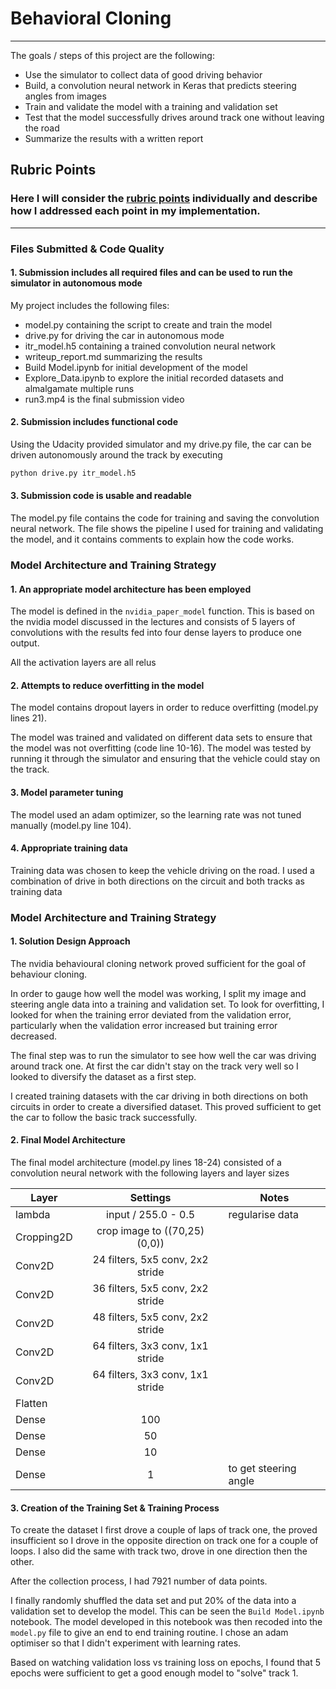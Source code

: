 # **Behavioral Cloning** 

---

The goals / steps of this project are the following:
* Use the simulator to collect data of good driving behavior
* Build, a convolution neural network in Keras that predicts steering angles from images
* Train and validate the model with a training and validation set
* Test that the model successfully drives around track one without leaving the road
* Summarize the results with a written report


[//]: # (Image References)

[image1]: ./examples/placeholder.png "Model Visualization"
[image2]: ./examples/placeholder.png "Grayscaling"
[image3]: ./examples/placeholder_small.png "Recovery Image"
[image4]: ./examples/placeholder_small.png "Recovery Image"
[image5]: ./examples/placeholder_small.png "Recovery Image"
[image6]: ./examples/placeholder_small.png "Normal Image"
[image7]: ./examples/placeholder_small.png "Flipped Image"

## Rubric Points
### Here I will consider the [rubric points](https://review.udacity.com/#!/rubrics/432/view) individually and describe how I addressed each point in my implementation.  

---
### Files Submitted & Code Quality

#### 1. Submission includes all required files and can be used to run the simulator in autonomous mode

My project includes the following files:
* model.py containing the script to create and train the model
* drive.py for driving the car in autonomous mode
* itr_model.h5 containing a trained convolution neural network 
* writeup_report.md summarizing the results
* Build Model.ipynb for initial development of the model
* Explore_Data.ipynb to explore the initial recorded datasets and almalgamate multiple runs
* run3.mp4 is the final submission video

#### 2. Submission includes functional code
Using the Udacity provided simulator and my drive.py file, the car can be driven autonomously around the track by executing 
```sh
python drive.py itr_model.h5
```

#### 3. Submission code is usable and readable

The model.py file contains the code for training and saving the convolution neural network. The file shows the pipeline I used for training and validating the model, and it contains comments to explain how the code works.

### Model Architecture and Training Strategy

#### 1. An appropriate model architecture has been employed

The model is defined in the `nvidia_paper_model` function. This is based on the nvidia model discussed in the lectures and consists of 5 layers of convolutions with the results fed into four dense layers to produce one output.

All the activation layers are all relus


#### 2. Attempts to reduce overfitting in the model

The model contains dropout layers in order to reduce overfitting (model.py lines 21). 

The model was trained and validated on different data sets to ensure that the model was not overfitting (code line 10-16). The model was tested by running it through the simulator and ensuring that the vehicle could stay on the track.

#### 3. Model parameter tuning

The model used an adam optimizer, so the learning rate was not tuned manually (model.py line 104).

#### 4. Appropriate training data

Training data was chosen to keep the vehicle driving on the road. I used a combination of drive in both directions on the circuit and both tracks as training data

### Model Architecture and Training Strategy

#### 1. Solution Design Approach

The nvidia behavioural cloning network proved sufficient for the goal of behaviour cloning.  

In order to gauge how well the model was working, I split my image and steering angle data into a training and validation set. To look for overfitting, I looked for when the training error deviated from the validation error, particularly when the validation error increased but training error decreased.

The final step was to run the simulator to see how well the car was driving around track one. At first the car didn't stay on the track very well so I looked to diversify the dataset as a first step.

I created training datasets with the car driving in both directions on both circuits in order to create a diversified dataset. This proved sufficient to get the car to follow the basic track successfully.

#### 2. Final Model Architecture

The final model architecture (model.py lines 18-24) consisted of a convolution neural network with the following layers and layer sizes 

| Layer        | Settings           | Notes | 
| ------------- |:-------------:| ----------- |
| lambda      | input / 255.0 - 0.5 | regularise data |
| Cropping2D | crop image to ((70,25) (0,0)) |  |
| Conv2D | 24 filters, 5x5 conv, 2x2 stride |
| Conv2D | 36 filters, 5x5 conv, 2x2 stride |
| Conv2D | 48 filters, 5x5 conv, 2x2 stride |
| Conv2D | 64 filters, 3x3 conv, 1x1 stride |
| Conv2D | 64 filters, 3x3 conv, 1x1 stride |
| Flatten ||
| Dense | 100 |
| Dense | 50 |
| Dense | 10 |
| Dense | 1 | to get steering angle |


#### 3. Creation of the Training Set & Training Process

To create the dataset I first drove a couple of laps of track one, the proved insufficient so I drove in the opposite direction on track one for a couple of loops.
I also did the same with track two, drove in one direction then the other.

After the collection process, I had 7921 number of data points. 

I finally randomly shuffled the data set and put 20% of the data into a validation set to develop the model. This can be seen the `Build Model.ipynb` notebook. The model developed in this notebook was then recoded into the `model.py` file to give an end to end training routine. I chose an adam optimiser so that I didn't experiment with learning rates.

Based on watching validation loss vs training loss on epochs, I found that 5 epochs were sufficient to get a good enough model to "solve" track 1.
